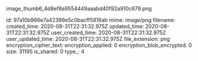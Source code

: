 image_thumb6_4d8ef8a9554449aaabd40f92a910c679.png

id: 97a10b986e7a42399e5c0bacff5816ab
mime: image/png
filename: 
created_time: 2020-08-31T22:31:32.975Z
updated_time: 2020-08-31T22:31:32.975Z
user_created_time: 2020-08-31T22:31:32.975Z
user_updated_time: 2020-08-31T22:31:32.975Z
file_extension: png
encryption_cipher_text: 
encryption_applied: 0
encryption_blob_encrypted: 0
size: 31195
is_shared: 0
type_: 4